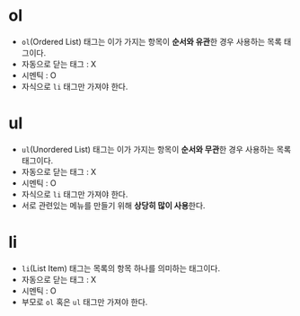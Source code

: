 # ol
- `ol`(Ordered List) 태그는 이가 가지는 항목이 **순서와 유관**한 경우 사용하는 목록 태그이다.
- 자동으로 닫는 태그 : X
- 시멘틱 : O
- 자식으로 `li` 태그만 가져야 한다.


# ul
- `ul`(Unordered List) 태그는 이가 가지는 항목이 **순서와 무관**한 경우 사용하는 목록 태그이다.
- 자동으로 닫는 태그 : X
- 시멘틱 : O
- 자식으로 `li` 태그만 가져야 한다.
- 서로 관련있는 메뉴를 만들기 위해 **상당히 많이 사용**한다.


# li
- `li`(List Item) 태그는 목록의 항목 하나를 의미하는 태그이다.
- 자동으로 닫는 태그 : X
- 시멘틱 : O
- 부모로 `ol` 혹은 `ul` 태그만 가져야 한다.
